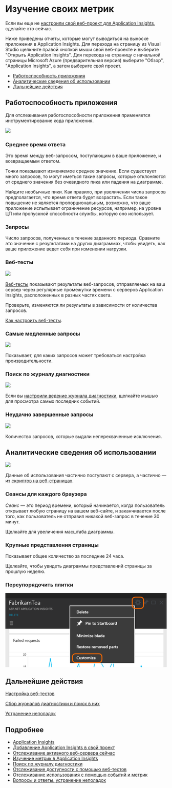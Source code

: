<properties title="Explore your metrics" pageTitle="Explore your metrics" description="Analyze usage, availability and performance of your on-premises or Microsoft Azure web application with Application Insights." metaKeywords="analytics monitoring application insights" authors="awills"  />

<tags ms.service="application-insights" ms.workload="tbd" ms.tgt_pltfrm="ibiza" ms.devlang="na" ms.topic="article" ms.date="01/01/1900" ms.author="awills" />

# Изучение своих метрик

Если вы еще не [настроили свой веб-проект для Application Insights][настроили свой веб-проект для Application Insights], сделайте это сейчас.

Ниже приведены отчеты, которые могут выводиться на выноске приложения в Application Insights. Для перехода на страницу из Visual Studio щелкните правой кнопкой мыши свой веб-проекте и выберите "Открыть Application Insights". Для перехода на страницу с начальной страницы Microsoft Azure (предварительная версия) выберите "Обзор", "Application Insights", а затем выберите свой проект.

-   [Работоспособность приложения][Работоспособность приложения]
-   [Аналитические сведения об использовании][Аналитические сведения об использовании]
-   [Дальнейшие действия][Дальнейшие действия]

## <a name="health"></a>Работоспособность приложения

Для отслеживания работоспособности приложения применяется инструментирование кода приложения.

![][0]

### Среднее время ответа

Это время между веб-запросом, поступающим в ваше приложение, и возвращаемым ответом.

Точки показывают изменяемое среднее значение. Если существует много запросов, то могут иметься такие запросы, которые отклоняются от среднего значения без очевидного пика или падения на диаграмме.

Найдите необычные пики. Как правило, при увеличении числа запросов предполагается, что время ответа будет возрастать. Если такое повышение не является пропорциональным, возможно, что ваше приложение испытывает ограничение ресурсов, например, на уровне ЦП или пропускной способности службы, которую оно использует.

### Запросы

Число запросов, полученных в течение заданного периода. Сравните это значение с результатами на других диаграммах, чтобы увидеть, как ваше приложение ведет себя при изменении нагрузки.

### Веб-тесты

![][1]

[Веб-тесты][Веб-тесты] показывают результаты веб-запросов, отправляемых на ваш сервер через регулярные промежутки времени с серверов Application Insights, расположенных в разных частях света.

Проверьте, изменяются ли результаты в зависимости от количества запросов.

[Как настроить веб-тесты][Веб-тесты].

### Самые медленные запросы

![][2]

Показывает, для каких запросов может требоваться настройка производительности.

### Поиск по журналу диагностики

![][3]

Если вы [настроили ведение журнала диагностики][настроили ведение журнала диагностики], щелкайте мышью для просмотра самых последних событий.

### Неудачно завершенные запросы

![][4]

Количество запросов, которые выдали неперехваченные исключения.

## <a name="usage"></a>Аналитические сведения об использовании

![][5]

Данные об использования частично поступают с сервера, а частично — из [скриптов на веб-страницах][настроили свой веб-проект для Application Insights].

### Сеансы для каждого браузера

*Сеанс* — это период времени, который начинается, когда пользователь открывает любую страницу на вашем веб-сайте, и заканчивается после того, как пользователь не отправил никакой веб-запрос в течение 30 минут.

Щелкайте для увеличения масштаба диаграммы.

### Крупные представления страницы

Показывает общее количество за последние 24 часа.

Щелкайте, чтобы увидеть диаграммы представлений страницы за прошлую неделю.

### Переупорядочить плитки

![Выберите параметры, настройте][Выберите параметры, настройте]

## <a name="next"></a>Дальнейшие действия

[Настройка веб-тестов][Веб-тесты]

[Сбор журналов диагностики и поиск в них][настроили ведение журнала диагностики]

[Устранение неполадок][Устранение неполадок]

## Подробнее

-   [Application Insights][Application Insights]
-   [Добавление Application Insights в свой проект][настроили свой веб-проект для Application Insights]
-   [Отслеживание активного веб-сервера сейчас][Отслеживание активного веб-сервера сейчас]
-   [Изучение метрик в Application Insights][Изучение метрик в Application Insights]
-   [Поиск по журналу диагностики][настроили ведение журнала диагностики]
-   [Отслеживание доступности с помощью веб-тестов][Веб-тесты]
-   [Отслеживание использования с помощью событий и метрик][Отслеживание использования с помощью событий и метрик]
-   [Вопросы и ответы, устранение неполадок][Устранение неполадок]

<!--Link references-->

  [настроили свой веб-проект для Application Insights]: ../app-insights-monitor-application-health-usage/
  [Работоспособность приложения]: #health
  [Аналитические сведения об использовании]: #usage
  [Дальнейшие действия]: #next
  [0]: ./media/appinsights/appinsights-42reqs.png
  [1]: ./media/appinsights/appinsights-43webtests.png
  [Веб-тесты]: ../app-insights-monitor-web-app-availability/
  [2]: ./media/appinsights/appinsights-44slowest.png
  [3]: ./media/appinsights/appinsights-45diagnostic.png
  [настроили ведение журнала диагностики]: ../app-insights-search-diagnostic-logs/
  [4]: ./media/appinsights/appinsights-46failed.png
  [5]: ./media/appinsights/appinsights-47usage.png
  [Выберите параметры, настройте]: ./media/appinsights/appinsights-21-customizeblade.png
  [Устранение неполадок]: ../app-insights-troubleshoot-faq/
  [Application Insights]: ../app-insights-get-started/
  [Отслеживание активного веб-сервера сейчас]: ../app-insights-monitor-performance-live-website-now/
  [Изучение метрик в Application Insights]: ../app-insights-explore-metrics/
  [Отслеживание использования с помощью событий и метрик]: ../app-insights-track-usage-custom-events-metrics/
